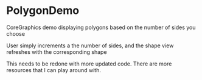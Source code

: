 PolygonDemo
===========

CoreGraphics demo displaying polygons based on the number of sides you choose

User simply increments a the number of sides, and the shape view refreshes with the corresponding shape

This needs to be redone with more updated code. There are more resources that I can play around with.
